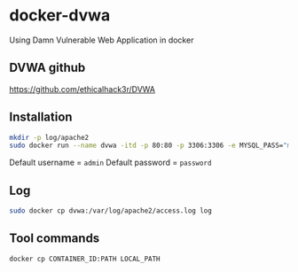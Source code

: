 # docker-dvwa
Using Damn Vulnerable Web Application in docker

## DVWA github
https://github.com/ethicalhack3r/DVWA

## Installation
```bash
mkdir -p log/apache2
sudo docker run --name dvwa -itd -p 80:80 -p 3306:3306 -e MYSQL_PASS="mypass" -v ~/log/apahce2:/var/log/apache2 vulnerables/web-dvwa
```
Default username = `admin`
Default password = `password`

## Log
```bash
sudo docker cp dvwa:/var/log/apache2/access.log log
```

## Tool commands
```bash
docker cp CONTAINER_ID:PATH LOCAL_PATH
```
